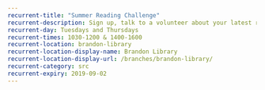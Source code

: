 ```yaml
---
recurrent-title: "Summer Reading Challenge"
recurrent-description: Sign up, talk to a volunteer about your latest read, borrow your next book and collect rewards.
recurrent-day: Tuesdays and Thursdays
recurrent-times: 1030-1200 & 1400-1600
recurrent-location: brandon-library
recurrent-location-display-name: Brandon Library
recurrent-location-display-url: /branches/brandon-library/
recurrent-category: src
recurrent-expiry: 2019-09-02
---
```

